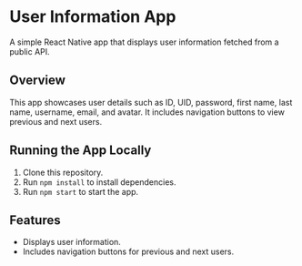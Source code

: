 # User Information App

A simple React Native app that displays user information fetched from a public API.

## Overview

This app showcases user details such as ID, UID, password, first name, last name, username, email, and avatar. It includes navigation buttons to view previous and next users.

## Running the App Locally

1. Clone this repository.
2. Run `npm install` to install dependencies.
3. Run `npm start` to start the app.

## Features

- Displays user information.
- Includes navigation buttons for previous and next users.
